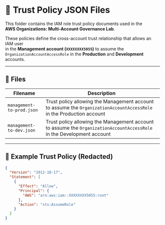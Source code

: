 # 📜 Trust Policy JSON Files

This folder contains the IAM role trust policy documents used in the  
**AWS Organizations: Multi-Account Governance Lab**.

These policies define the cross-account trust relationship that allows an IAM user  
in the **Management account (`XXXXXXXX5055`)** to assume the  
`OrganizationAccountAccessRole` in the **Production** and **Development** accounts.

---

## 📁 Files

| Filename                  | Description                                                                 |
|----------------------------|-----------------------------------------------------------------------------|
| `management-to-prod.json` | Trust policy allowing the Management account to assume the `OrganizationAccountAccessRole` in the Production account |
| `management-to-dev.json`  | Trust policy allowing the Management account to assume the `OrganizationAccountAccessRole` in the Development account |

---

## 📑 Example Trust Policy (Redacted)

```json
{
  "Version": "2012-10-17",
  "Statement": [
    {
      "Effect": "Allow",
      "Principal": {
        "AWS": "arn:aws:iam::XXXXXXXX5055:root"
      },
      "Action": "sts:AssumeRole"
    }
  ]
}
